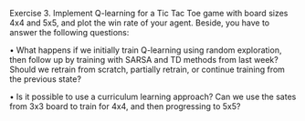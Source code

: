 Exercise 3. Implement Q-learning for a Tic Tac Toe game with board sizes 4x4 and 5x5,
and plot the win rate of your agent. Beside, you have to answer the following questions:

• What happens if we initially train Q-learning using random exploration, then follow
up by training with SARSA and TD methods from last week? Should we retrain from
scratch, partially retrain, or continue training from the previous state?

• Is it possible to use a curriculum learning approach? Can we use the sates from 3x3
board to train for 4x4, and then progressing to 5x5?
